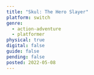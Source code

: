 ```yaml
---
title: "Skul: The Hero Slayer"
platform: switch
genre:
  - action-adventure
  - platformer
physical: true
digital: false
guide: false
pending: false
posted: 2022-05-08
---
```

